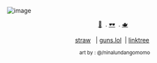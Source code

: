 

![image](https://github.com/user-attachments/assets/c7626058-3c20-4675-b9a3-8f8fa9e19b54)

<div align="center">

[💉](https://github.com/ghostly-sorrows)
&nbsp;. 
[🕶️](https://github.com/fourhundredroses)
&nbsp;. 
[🫖](https://github.com/scagpilledd)
&nbsp;

<div align="center">

[straw](https://reverse1999.straw.page/)
&nbsp;&nbsp;|
[guns.lol](https://guns.lol/ghostlady)
&nbsp;|
[linktree](https://linktr.ee/ghostlysorrows)
&nbsp;&nbsp;

<p align="center"> <sub> art by : @/ninalundangomomo</p>
